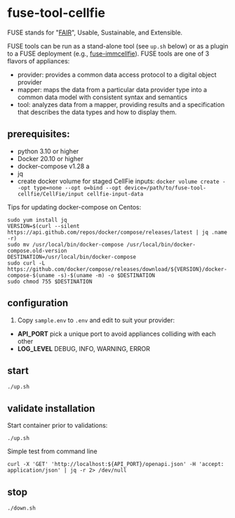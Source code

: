 # fuse-tool-cellfie

FUSE stands for "[FAIR](https://www.go-fair.org/)", Usable, Sustainable, and Extensible.

FUSE tools can be run as a stand-alone tool (see `up.sh` below) or as a plugin to a FUSE deployment (e.g., [fuse-immcellfie](http://github.com/RENCI/fuse-immcellfie)). FUSE tools are one of 3 flavors of appliances:
* provider: provides a common data access protocol to a digital object provider
* mapper: maps the data from a particular data provider type into a common data model with consistent syntax and semantics
* tool: analyzes data from a mapper, providing results and a specification that describes the data types and how to display them.

## prerequisites:
* python 3.10 or higher
* Docker 20.10 or higher
* docker-compose v1.28 a
* jq
* create docker volume for staged CellFie inputs: `docker volume create --opt type=none --opt o=bind --opt device=/path/to/fuse-tool-cellfie/CellFie/input cellfie-input-data`


Tips for updating docker-compose on Centos:

```
sudo yum install jq
VERSION=$(curl --silent https://api.github.com/repos/docker/compose/releases/latest | jq .name -r)
sudo mv /usr/local/bin/docker-compose /usr/local/bin/docker-compose.old-version
DESTINATION=/usr/local/bin/docker-compose
sudo curl -L https://github.com/docker/compose/releases/download/${VERSION}/docker-compose-$(uname -s)-$(uname -m) -o $DESTINATION
sudo chmod 755 $DESTINATION
```


## configuration

1. Copy `sample.env` to `.env` and edit to suit your provider:
* __API_PORT__ pick a unique port to avoid appliances colliding with each other
* __LOG_LEVEL__ DEBUG, INFO, WARNING, ERROR

## start
```
./up.sh
```

## validate installation

Start container prior to validations:
```
./up.sh
```
Simple test from command line

```
curl -X 'GET' 'http://localhost:${API_PORT}/openapi.json' -H 'accept: application/json' | jq -r 2> /dev/null
```

## stop
```
./down.sh
```
